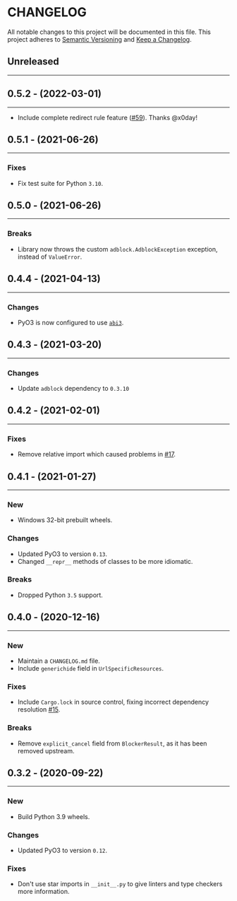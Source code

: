 # CHANGELOG

All notable changes to this project will be documented in this file.
This project adheres to [Semantic Versioning](http://semver.org/) and [Keep a Changelog](http://keepachangelog.com/).

## Unreleased
---

## 0.5.2 - (2022-03-01)
---
* Include complete redirect rule feature ([#59](https://github.com/ArniDagur/python-adblock/pull/59)). Thanks @x0day!

## 0.5.1 - (2021-06-26)
---
### Fixes
* Fix test suite for Python `3.10`.

## 0.5.0 - (2021-06-26)
---
### Breaks
* Library now throws the custom `adblock.AdblockException` exception, instead of `ValueError`.

## 0.4.4 - (2021-04-13)
---
### Changes
* PyO3 is now configured to use [`abi3`](https://pyo3.rs/v0.13.2/building_and_distribution.html#py_limited_apiabi3).

## 0.4.3 - (2021-03-20)
---
### Changes
* Update `adblock` dependency to `0.3.10`

## 0.4.2 - (2021-02-01)
---
### Fixes
* Remove relative import which caused problems in [#17](https://github.com/ArniDagur/python-adblock/issues/17).


## 0.4.1 - (2021-01-27)
---

### New
* Windows 32-bit prebuilt wheels.

### Changes
* Updated PyO3 to version `0.13`.
* Changed `__repr__` methods of classes to be more idiomatic.

### Breaks
* Dropped Python `3.5` support.


## 0.4.0 - (2020-12-16)
---

### New
* Maintain a `CHANGELOG.md` file.
* Include `generichide` field in `UrlSpecificResources`.

### Fixes
* Include `Cargo.lock` in source control, fixing incorrect dependency resolution [#15](https://github.com/ArniDagur/python-adblock/issues/15).

### Breaks
* Remove `explicit_cancel` field from `BlockerResult`, as it has been removed upstream.


## 0.3.2 - (2020-09-22)
---

### New
* Build Python 3.9 wheels.

### Changes
* Updated PyO3 to version `0.12`.

### Fixes
* Don't use star imports in `__init__.py` to give linters and type checkers more information.
